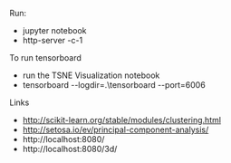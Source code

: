 Run:
 - jupyter notebook
 - http-server -c-1

To run tensorboard
 - run the TSNE Visualization notebook
 - tensorboard --logdir=.\tensorboard --port=6006

Links
 - http://scikit-learn.org/stable/modules/clustering.html
 - http://setosa.io/ev/principal-component-analysis/
 - http://localhost:8080/
 - http://localhost:8080/3d/